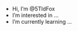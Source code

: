 -  Hi, I’m @5TldFox
-  I’m interested in ...
-  I’m currently learning ...


<!---
5TldFox/5TldFox is a ✨ special ✨ repository because its `README.md` (this file) appears on your GitHub profile.
You can click the Preview link to take a look at your changes.
--->
